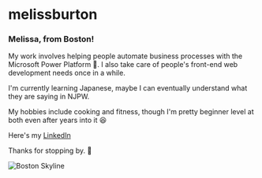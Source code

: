 # melissburton
### Melissa, from Boston!
 
My work involves helping people automate business processes with the Microsoft Power Platform :monocle_face:. I also take care of people's front-end web development needs once in a while.

I'm currently learning Japanese, maybe I can eventually understand what they are saying in NJPW. 

My hobbies include cooking and fitness, though I'm pretty beginner level at both even after years into it :laughing:

Here's my [LinkedIn](https://www.linkedin.com/in/msburton/)

Thanks for stopping by. :vulcan_salute:

![Boston Skyline](https://media-exp1.licdn.com/dms/image/C4E16AQFkfiODz5KtmA/profile-displaybackgroundimage-shrink_200_800/0/1623348716102?e=1654128000&v=beta&t=VxJ6WU7zKza8POO8WalWNqu_iDgu8ILhFZEQCFFR0f8)
